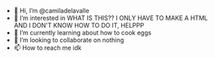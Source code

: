 - 👋 Hi, I’m @camiladelavalle
- 👀 I’m interested in WHAT IS THIS?? I ONLY HAVE TO MAKE A HTML AND I DON'T KNOW HOW TO DO IT, HELPPP
- 🌱 I’m currently learning about how to cook eggs
- 💞️ I’m looking to collaborate on nothing
- 📫 How to reach me idk

<!---
camiladelavalle/camiladelavalle is a ✨ special ✨ repository because its `README.md` (this file) appears on your GitHub profile.
You can click the Preview link to take a look at your changes.
--->
